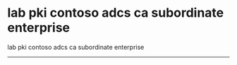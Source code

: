 # lab pki contoso adcs ca subordinate enterprise

lab pki contoso adcs ca subordinate enterprise

---

